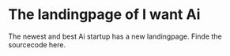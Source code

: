 # The landingpage of I want Ai

The newest and best Ai startup has a new landingpage. Finde the sourcecode here.
